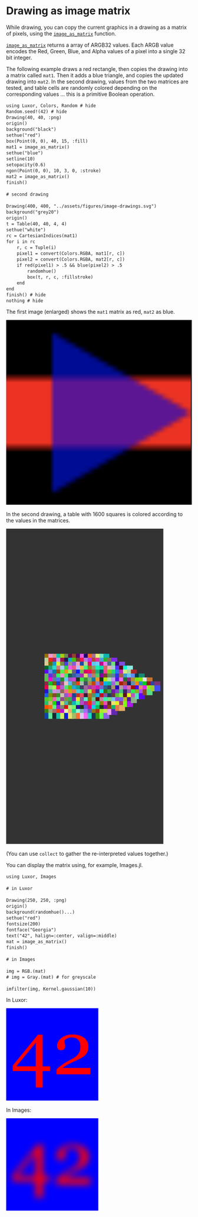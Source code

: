 # Drawing as image matrix

While drawing, you can copy the current graphics in a drawing as a matrix of pixels, using the [`image_as_matrix`](@ref) function.

[`image_as_matrix`](@ref) returns a array of ARGB32 values. Each ARGB value encodes the Red, Green, Blue, and Alpha values of a pixel into a single 32 bit integer.

The following example draws a red rectangle, then copies the drawing into a matrix called `mat1`. Then it adds a blue triangle, and copies the updated drawing into `mat2`. In the second drawing, values from the two matrices are tested, and table cells are randomly colored depending on the corresponding values ... this is a primitive Boolean operation.

```@example
using Luxor, Colors, Random # hide
Random.seed!(42) # hide
Drawing(40, 40, :png)
origin()
background("black")
sethue("red")
box(Point(0, 0), 40, 15, :fill)
mat1 = image_as_matrix()
sethue("blue")
setline(10)
setopacity(0.6)
ngon(Point(0, 0), 10, 3, 0, :stroke)
mat2 = image_as_matrix()
finish()

# second drawing

Drawing(400, 400, "../assets/figures/image-drawings.svg")
background("grey20")
origin()
t = Table(40, 40, 4, 4)
sethue("white")
rc = CartesianIndices(mat1)
for i in rc
    r, c = Tuple(i)
    pixel1 = convert(Colors.RGBA, mat1[r, c])
    pixel2 = convert(Colors.RGBA, mat2[r, c])
    if red(pixel1) > .5 && blue(pixel2) > .5
        randomhue()
        box(t, r, c, :fillstroke)
    end
end
finish() # hide
nothing # hide
```

The first image (enlarged) shows the `mat1` matrix as red, `mat2` as blue.

![intermediate](../assets/figures/image-drawing-intermediate.png)

In the second drawing, a table with 1600 squares is colored according to the values in the matrices.

![image drawings](../assets/figures/image-drawings.svg)

(You can use `collect` to gather the re-interpreted values together.)

You can display the matrix using, for example, Images.jl.

```
using Luxor, Images

# in Luxor

Drawing(250, 250, :png)
origin()
background(randomhue()...)
sethue("red")
fontsize(200)
fontface("Georgia")
text("42", halign=:center, valign=:middle)
mat = image_as_matrix()
finish()

# in Images

img = RGB.(mat)
# img = Gray.(mat) # for greyscale

imfilter(img, Kernel.gaussian(10))
```

In Luxor:

![42 image array](../assets/figures/42.png)

In Images:

![42 image array](../assets/figures/42gaussian.png)
